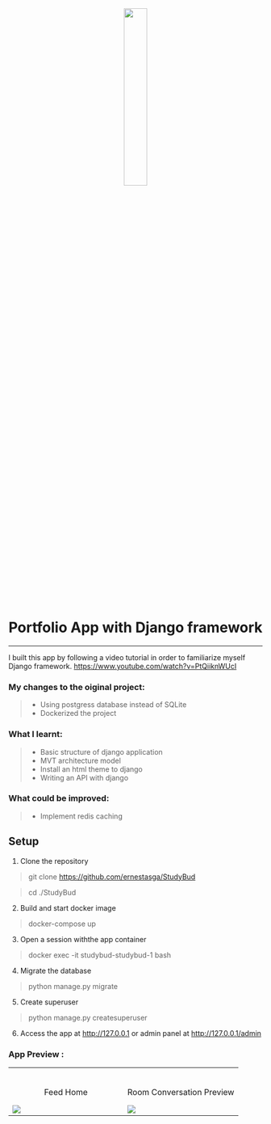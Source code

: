 <div align="center">
<img width="30%" src="https://user-images.githubusercontent.com/72341453/134747028-7e2d90cc-a92f-4f66-815e-54a0d50cca54.PNG">

# Portfolio App with Django framework
</div>
<hr>

I built this app by following a video tutorial in order to familiarize myself Django framework.
https://www.youtube.com/watch?v=PtQiiknWUcI

### My changes to the oiginal project:
 > * Using postgress database instead of SQLite
 > * Dockerized the project

 ### What I learnt:
 > * Basic structure of django application
 > * MVT architecture model
 > * Install an html theme to django
 > * Writing an API with django

 ### What could be improved:
 > * Implement redis caching

 ## Setup
 1. Clone the repository
 > git clone https://github.com/ernestasga/StudyBud
 
 > cd ./StudyBud
 2. Build and start docker image
 > docker-compose up

 3. Open a session withthe app container
 >  docker exec -it studybud-studybud-1 bash

 4. Migrate the database
 > python manage.py migrate

 5. Create superuser
 > python manage.py createsuperuser

 6. Access the app at http://127.0.0.1 or admin panel at http://127.0.0.1/admin

 ### App Preview :

<table width="100%"> 
<tr>
<td width="50%">      
&nbsp; 
<br>
<p align="center">
  Feed Home
</p>
<img src="https://user-images.githubusercontent.com/72341453/134747262-0a92233d-8010-40f8-84c5-8d94895aac44.PNG">
</td> 
<td width="50%">
<br>
<p align="center">
  Room Conversation Preview
</p>
<img src="https://user-images.githubusercontent.com/72341453/134747155-3ca5b55f-b064-4741-aeae-abe90bddf41e.PNG">  
</td>
</table>
